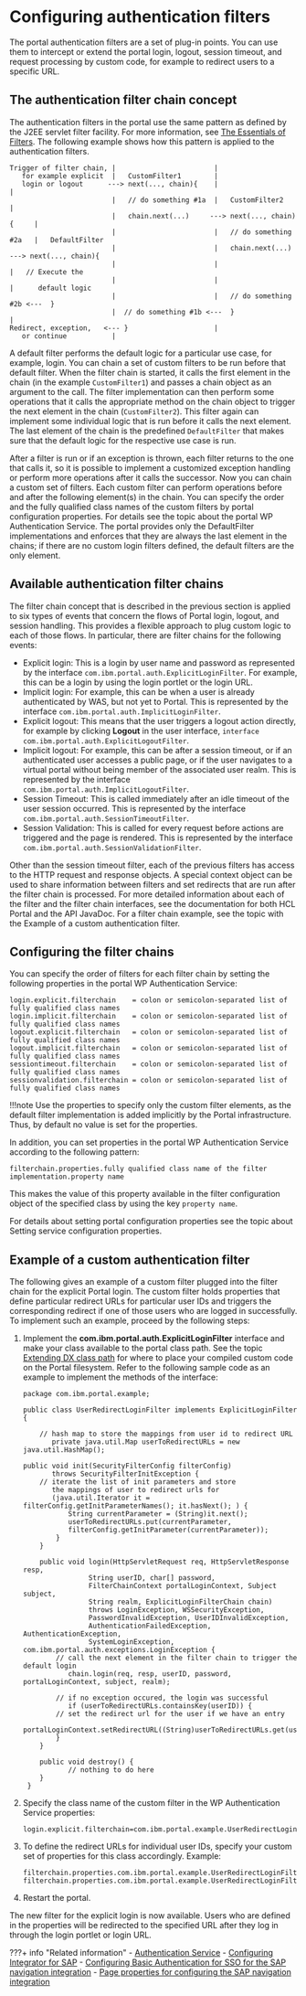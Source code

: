 # Configuring authentication filters

The portal authentication filters are a set of plug-in points. You can use them to intercept or extend the portal login, logout, session timeout, and request processing by custom code, for example to redirect users to a specific URL.

## The authentication filter chain concept

The authentication filters in the portal use the same pattern as defined by the J2EE servlet filter facility. For more information, see [The Essentials of Filters](http://www.oracle.com/technetwork/java/filters-137243.html). The following example shows how this pattern is applied to the authentication filters.

```
Trigger of filter chain, |                        |
   for example explicit  |   CustomFilter1        |
   login or logout      ---> next(..., chain){    |                         |
                         |   // do something #1a  |   CustomFilter2         |
                         |   chain.next(...)     ---> next(..., chain){     |
                         |                        |   // do something #2a   |   DefaultFilter
                         |                        |   chain.next(...)      ---> next(..., chain){
                         |                        |                         |   // Execute the
                         |                        |                         |      default logic
                         |                        |   // do something #2b <---  }
                         |  // do something #1b <---  }                     |  
Redirect, exception,   <--- }                     |  
   or continue           | 
```

A default filter performs the default logic for a particular use case, for example, login. You can chain a set of custom filters to be run before that default filter. When the filter chain is started, it calls the first element in the chain (in the example `CustomFilter1`) and passes a chain object as an argument to the call. The filter implementation can then perform some operations that it calls the appropriate method on the chain object to trigger the next element in the chain (`CustomFilter2`). This filter again can implement some individual logic that is run before it calls the next element. The last element of the chain is the predefined `DefaultFilter` that makes sure that the default logic for the respective use case is run.

After a filter is run or if an exception is thrown, each filter returns to the one that calls it, so it is possible to implement a customized exception handling or perform more operations after it calls the successor. Now you can chain a custom set of filters. Each custom filter can perform operations before and after the following element(s) in the chain. You can specify the order and the fully qualified class names of the custom filters by portal configuration properties. For details see the topic about the portal WP Authentication Service. The portal provides only the DefaultFilter implementations and enforces that they are always the last element in the chains; if there are no custom login filters defined, the default filters are the only element.

## Available authentication filter chains

The filter chain concept that is described in the previous section is applied to six types of events that concern the flows of Portal login, logout, and session handling. This provides a flexible approach to plug custom logic to each of those flows. In particular, there are filter chains for the following events:

-   Explicit login: This is a login by user name and password as represented by the interface `com.ibm.portal.auth.ExplicitLoginFilter`. For example, this can be a login by using the login portlet or the login URL.
-   Implicit login: For example, this can be when a user is already authenticated by WAS, but not yet to Portal. This is represented by the interface `com.ibm.portal.auth.ImplicitLoginFilter`.
-   Explicit logout: This means that the user triggers a logout action directly, for example by clicking **Logout** in the user interface, `interface com.ibm.portal.auth.ExplicitLogoutFilter`.
-   Implicit logout: For example, this can be after a session timeout, or if an authenticated user accesses a public page, or if the user navigates to a virtual portal without being member of the associated user realm. This is represented by the interface `com.ibm.portal.auth.ImplicitLogoutFilter`.
-   Session Timeout: This is called immediately after an idle timeout of the user session occurred. This is represented by the interface `com.ibm.portal.auth.SessionTimeoutFilter`.
-   Session Validation: This is called for every request before actions are triggered and the page is rendered. This is represented by the interface `com.ibm.portal.auth.SessionValidationFilter`.

Other than the session timeout filter, each of the previous filters has access to the HTTP request and response objects. A special context object can be used to share information between filters and set redirects that are run after the filter chain is processed. For more detailed information about each of the filter and the filter chain interfaces, see the documentation for both HCL Portal and the API JavaDoc. For a filter chain example, see the topic with the Example of a custom authentication filter.

## Configuring the filter chains

You can specify the order of filters for each filter chain by setting the following properties in the portal WP Authentication Service:

```
login.explicit.filterchain    = colon or semicolon-separated list of fully qualified class names
login.implicit.filterchain    = colon or semicolon-separated list of fully qualified class names
logout.explicit.filterchain   = colon or semicolon-separated list of fully qualified class names
logout.implicit.filterchain   = colon or semicolon-separated list of fully qualified class names
sessiontimeout.filterchain    = colon or semicolon-separated list of fully qualified class names
sessionvalidation.filterchain = colon or semicolon-separated list of fully qualified class names

```

!!!note
      Use the properties to specify only the custom filter elements, as the default filter implementation is added implicitly by the Portal infrastructure. Thus, by default no value is set for the properties.

In addition, you can set properties in the portal WP Authentication Service according to the following pattern:

```
filterchain.properties.fully qualified class name of the filter implementation.property name
```

This makes the value of this property available in the filter configuration object of the specified class by using the key `property name`.

For details about setting portal configuration properties see the topic about Setting service configuration properties.

## Example of a custom authentication filter

The following gives an example of a custom filter plugged into the filter chain for the explicit Portal login. The custom filter holds properties that define particular redirect URLs for particular user IDs and triggers the corresponding redirect if one of those users who are logged in successfully. To implement such an example, proceed by the following steps:

1.  Implement the **com.ibm.portal.auth.ExplicitLoginFilter** interface and make your class available to the portal class path. See the topic [Extending DX class path](../../../../extend_dx/development_tools/ext_wp_classpath/ext_wp_classpath.md) for where to place your compiled custom code on the Portal filesystem. Refer to the following sample code as an example to implement the methods of the interface:

    ```
    package com.ibm.portal.example;
    
    public class UserRedirectLoginFilter implements ExplicitLoginFilter {
    	
        // hash map to store the mappings from user id to redirect URL
           private java.util.Map userToRedirectURLs = new java.util.HashMap();
    
    public void init(SecurityFilterConfig filterConfig)
           throws SecurityFilterInitException {
        // iterate the list of init parameters and store 
           the mappings of user to redirect urls for 
           (java.util.Iterator it = filterConfig.getInitParameterNames(); it.hasNext(); ) {
               String currentParameter = (String)it.next();
               userToRedirectURLs.put(currentParameter, 
               filterConfig.getInitParameter(currentParameter));
            }
        }
    
        public void login(HttpServletRequest req, HttpServletResponse resp,
                    String userID, char[] password,
                    FilterChainContext portalLoginContext, Subject subject,
                    String realm, ExplicitLoginFilterChain chain)
                    throws LoginException, WSSecurityException,
                    PasswordInvalidException, UserIDInvalidException,
                    AuthenticationFailedException, AuthenticationException,
                    SystemLoginException, com.ibm.portal.auth.exceptions.LoginException {
            // call the next element in the filter chain to trigger the default login
               chain.login(req, resp, userID, password, portalLoginContext, subject, realm);
    		
            // if no exception occured, the login was successful
               if (userToRedirectURLs.containsKey(userID)) {
            // set the redirect url for the user if we have an entry
               portalLoginContext.setRedirectURL((String)userToRedirectURLs.get(userID));
            }
        }
    
        public void destroy() {
               // nothing to do here
        }
     }
    
    ```

2.  Specify the class name of the custom filter in the WP Authentication Service properties:

    ```
    login.explicit.filterchain=com.ibm.portal.example.UserRedirectLoginFilter
    ```

3.  To define the redirect URLs for individual user IDs, specify your custom set of properties for this class accordingly. Example:

    ```
    filterchain.properties.com.ibm.portal.example.UserRedirectLoginFilter.alice=/wps/myportal/pageA
    filterchain.properties.com.ibm.portal.example.UserRedirectLoginFilter.bob=/wps/myportal/pageB
    ```

4.  Restart the portal.

The new filter for the explicit login is now available. Users who are defined in the properties will be redirected to the specified URL after they log in through the login portlet or login URL.

???+ info "Related information" 
      -  [Authentication Service](../service_config_properties/portal_svc_cfg/security_svc/srvcfgref_secy_auth.md)
      -  [Configuring Integrator for SAP](https://help.hcltechsw.com/digital-experience/8.5/admin-system/sap_int_cfg.html)
      -  [Configuring Basic Authentication for SSO for the SAP navigation integration](https://help.hcltechsw.com/digital-experience/9.5/admin-system/sap_int_cfg_basauth_sso_4nav.html)
      -  [Page properties for configuring the SAP navigation integration](https://help.hcltechsw.com/digital-experience/9.5/admin-system/sap_int_cfg_parms_4nav.html)
